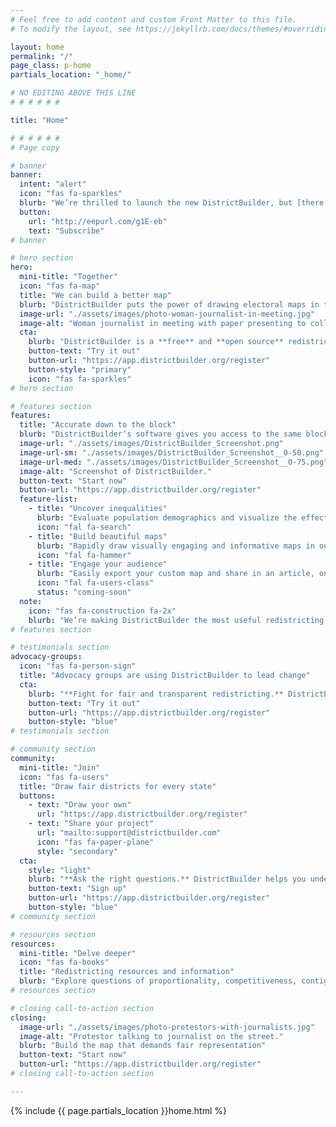 ```yaml
---
# Feel free to add content and custom Front Matter to this file.
# To modify the layout, see https://jekyllrb.com/docs/themes/#overriding-theme-defaults

layout: home
permalink: "/"
page_class: p-home
partials_location: "_home/"

# NO EDITING ABOVE THIS LINE
# # # # # #

title: "Home"

# # # # # #
# Page copy

# banner
banner:
  intent: "alert"
  icon: "fas fa-sparkles"
  blurb: "We’re thrilled to launch the new DistrictBuilder, but [there’s more to come.](https://github.com/PublicMapping/db-roadmap) Subscribe to be the first to know when we push an update."
  button:
    url: "http://eepurl.com/g1E-eb"
    text: "Subscribe"
# banner

# hero section
hero: 
  mini-title: "Together"
  icon: "fas fa-map"
  title: "We can build a better map"
  blurb: "DistrictBuilder puts the power of drawing electoral maps in the hands of the people. Redistricting can be a transparent process that represents communities fairly and prevents gerrymandering."
  image-url: "./assets/images/photo-woman-journalist-in-meeting.jpg"
  image-alt: "Woman journalist in meeting with paper presenting to colleagues."
  cta:
    blurb: "DistrictBuilder is a **free** and **open source** redistricting tool."
    button-text: "Try it out"
    button-url: "https://app.districtbuilder.org/register"
    button-style: "primary"
    icon: "fas fa-sparkles"
# hero section

# features section
features:
  title: "Accurate down to the block"
  blurb: "DistrictBuilder’s software gives you access to the same block-level data used in legal redistricting plans — for free. Come to the table with electoral maps that better reflect local communities and lead to fair representation."
  image-url: "./assets/images/DistrictBuilder_Screenshot.png"
  image-url-sm: "./assets/images/DistrictBuilder_Screenshot__0-50.png"
  image-url-med: "./assets/images/DistrictBuilder_Screenshot__0-75.png"
  image-alt: "Screenshot of DistrictBuilder."
  button-text: "Start now"
  button-url: "https://app.districtbuilder.org/register"
  feature-list:
    - title: "Uncover inequalities"
      blurb: "Evaluate population demographics and visualize the effects of gerrymandering."
      icon: "fal fa-search"
    - title: "Build beautiful maps"
      blurb: "Rapidly draw visually engaging and informative maps in our modern interface."
      icon: "fal fa-hammer"
    - title: "Engage your audience"
      blurb: "Easily export your custom map and share in an article, on social media, or anywhere online."
      icon: "fal fa-users-class"
      status: "coming-soon"
  note:
    icon: "fas fa-construction fa-2x"
    blurb: "We’re making DistrictBuilder the most useful redistricting tool it can be. View our [product roadmap](https://github.com/PublicMapping/db-roadmap) to find out what exciting features are coming soon."
# features section

# testimonials section
advocacy-groups:
  icon: "fas fa-person-sign"
  title: "Advocacy groups are using DistrictBuilder to lead change"
  cta:
    blurb: "**Fight for fair and transparent redistricting.** DistrictBuilder empowers you to draw a better map."
    button-text: "Try it out"
    button-url: "https://app.districtbuilder.org/register"
    button-style: "blue"
# testimonials section

# community section
community:
  mini-title: "Join"
  icon: "fas fa-users"
  title: "Draw fair districts for every state"
  buttons:
    - text: "Draw your own"
      url: "https://app.districtbuilder.org/register"
    - text: "Share your project"
      url: "mailto:support@districtbuilder.com"
      icon: "fas fa-paper-plane"
      style: "secondary"
  cta:
    style: "light"
    blurb: "**Ask the right questions.** DistrictBuilder helps you understand the impact of partisan gerrymandering on redistricting"
    button-text: "Sign up"
    button-url: "https://app.districtbuilder.org/register"
    button-style: "blue"
# community section

# resources section
resources:
  mini-title: "Delve deeper"
  icon: "fas fa-books"
  title: "Redistricting resources and information"
  blurb: "Explore questions of proportionality, competitiveness, contiguity, and more, as new legal decisions, public oversight, and technology change the criteria for drawing electoral districts."
# resources section

# closing call-to-action section
closing: 
  image-url: "./assets/images/photo-protestors-with-journalists.jpg"
  image-alt: "Protestor talking to journalist on the street."
  blurb: "Build the map that demands fair representation"
  button-text: "Start now"
  button-url: "https://app.districtbuilder.org/register"
# closing call-to-action section

---
```


{% include {{ page.partials_location }}home.html %}
